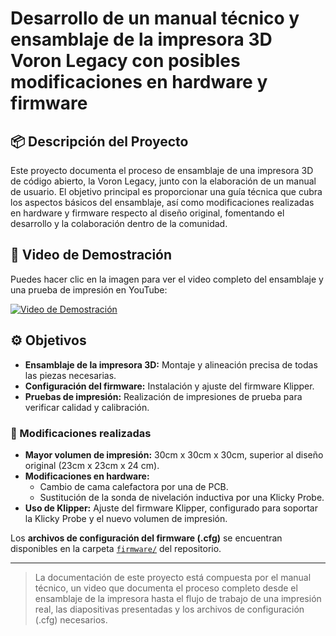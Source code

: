 # Desarrollo de un manual técnico y ensamblaje de la impresora 3D Voron Legacy con posibles modificaciones en hardware y firmware

## 📦 Descripción del Proyecto
Este proyecto documenta el proceso de ensamblaje de una impresora 3D de código abierto, la Voron Legacy, junto con la elaboración de un manual de usuario. El objetivo principal es proporcionar una guía técnica que cubra los aspectos básicos del ensamblaje, así como modificaciones realizadas en hardware y firmware respecto al diseño original, fomentando el desarrollo y la colaboración dentro de la comunidad.

## 🎥 Video de Demostración
Puedes hacer clic en la imagen para ver el video completo del ensamblaje y una prueba de impresión en YouTube:

[![Video de Demostración](https://i.ytimg.com/vi/vdqjh4PyvEQ/maxresdefault.jpg)](https://youtu.be/vdqjh4PyvEQ)

## ⚙️ Objetivos
- **Ensamblaje de la impresora 3D:** Montaje y alineación precisa de todas las piezas necesarias. 
- **Configuración del firmware:** Instalación y ajuste del firmware Klipper.
- **Pruebas de impresión:** Realización de impresiones de prueba para verificar calidad y calibración. 

### 🔧 Modificaciones realizadas
- **Mayor volumen de impresión:** 30cm x 30cm x 30cm, superior al diseño original (23cm x 23cm x 24 cm).
- **Modificaciones en hardware:**
  - Cambio de cama calefactora por una de PCB.
  - Sustitución de la sonda de nivelación inductiva por una Klicky Probe.
- **Uso de Klipper:** Ajuste del firmware Klipper, configurado para soportar la Klicky Probe y el nuevo volumen de impresión.

Los **archivos de configuración del firmware (.cfg)** se encuentran disponibles en la carpeta [`firmware/`](./firmware/) del repositorio.


---

> La documentación de este proyecto está compuesta por el manual técnico, un video que documenta el proceso completo desde el ensamblaje de la impresora hasta el flujo de trabajo de una impresión real, las diapositivas presentadas y  los archivos de configuración (.cfg) necesarios.

